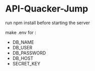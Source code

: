 # API-Quacker-Jump
run npm install before starting the server

make .env for :
- DB_NAME
- DB_USER
- DB_PASSWORD
- DB_HOST
- SECRET_KEY
